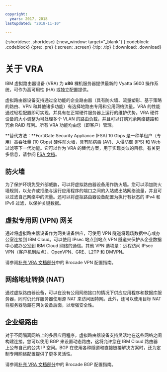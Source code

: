 ```yaml
---

copyright:
  years: 2017, 2018
lastupdated: "2018-11-10"

---
```


{:shortdesc: .shortdesc}
{:new_window: target="_blank"}
{:codeblock: .codeblock}
{:pre: .pre}
{:screen: .screen}
{:tip: .tip}
{:download: .download}

# 关于 VRA

IBM 虚拟路由器设备 (VRA) 为 **x86** 裸机服务器提供最新的 Vyatta 5600 操作系统，可作为高可用性 (HA) 或独立配置提供。

虚拟路由器设备支持通过全功能的企业路由器（具有防火墙、流量塑形、基于策略的路由、VPN 和其他诸多功能）有选择地路由专用和公用网络流量。VRA 的性能通过轻松配置即可实现，并具有在正常硬件服务器上运行的维护优势。VRA 硬件设备的大小调整为可处理多个 VLAN 的路由负载，并且可以订购冗余网络链路和冗余 RAID 阵列。所有 VRA 功能均由您（即客户）管理。 

**替代方法：**FortiGate Security Appliance (FSA) 10 Gbps 是一种单租户（专用）高吞吐量 (10 Gbps) 硬件防火墙，具有防病毒 (AV)、入侵防御 (IPS) 和 Web 过滤等下一代功能。它可以作为 VRA 的替代方案，用于实现类似的目标。有关更多信息，请参阅 [FSA 文档](/docs/infrastructure/fortigate-10g/getting-started.html#getting-started)。

## 防火墙
为了保护环境免受外部威胁，可以将虚拟路由器设备用作防火墙。您可以添加防火墙规则，以允许或拒绝与运行应用程序的端口之间的入站或出站网络流量，并且可以过滤自己网络中的流量。还可以将虚拟路由器设备配置为执行有状态的 IPv4 和 IPv6 过滤，以保护关键数据。

## 虚拟专用网 (VPN) 网关
通过将虚拟路由器设备作为网关设备供应，可使用 VPN 隧道将现场数据中心或办公室连接到 IBM Cloud。可以使用 IPsec 站点到站点 VPN 隧道来保护从企业数据中心或办公室到 IBM Cloud 网络的通信。其他 VPN 选项是：远程访问 IPsec VPN（客户机到站点）、OpenVPN、GRE、L2TP 和 DMVPN。

请参阅[补充 VRA 文档部分](/docs/infrastructure/virtual-router-appliance/vra-docs.html#supplemental-vra-documentation)中的 Brocade VPN 配置指南。

## 网络地址转换 (NAT)
通过虚拟路由器设备，可以在没有公用网络接口的情况下供应应用程序和数据库服务器，同时仍允许服务器使用源 NAT 来访问因特网。此外，还可以使用目标 NAT 将服务器隐藏在网关设备后面，以增强安全性。

## 企业级路由

对于不同隔离网络上的多层应用程序，虚拟路由器设备支持灵活地在这些网络之间构建连接。您可以使用 BGP 来设置动态路由，这将允许您在 IBM Cloud 路由器上公布自己的公共 IP 空间。BGP 在使用各种隧道和直接链接解决方案时，还为定制专用网络配置提供了更多灵活性。

请参阅[补充 VRA 文档部分](/docs/infrastructure/virtual-router-appliance/vra-docs.html#supplemental-vra-documentation)中的 Brocade BGP 配置指南。
